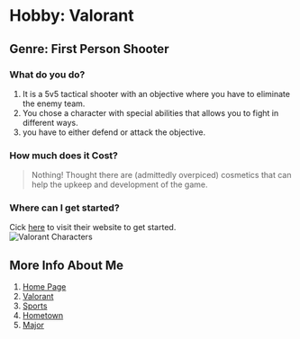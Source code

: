 # Hobby: Valorant
## Genre: First Person Shooter
### What do you do?
1. It is a 5v5 tactical shooter with an objective where you have to eliminate the enemy team.
2. You chose a character with special abilities that allows you to fight in different ways.
3. you have to either defend or attack the objective.
### How much does it Cost?
> Nothing! Thought there are (admittedly overpiced) cosmetics that can help the upkeep and development of the game.
### Where can I get started?
Cick [here](https://playvalorant.com/en-us/?gclid=EAIaIQobChMI9abozInR9gIVDXNvBB2PCQbAEAAYASAAEgLszvD_BwE&gclsrc=aw.ds) to visit their website to get started.  
![Valorant Characters](https://images.livemint.com/img/2020/06/03/600x338/Valorant_1591218052835_1591218061187.jpg)  

## **More Info About Me**
1. [Home Page](https://github.com/ecxck/colesMidtermWeb/edit/main/README.md)
2. [Valorant](https://github.com/ecxck/colesMidtermWeb/blob/main/valorant.md)
3. [Sports](https://github.com/ecxck/colesMidtermWeb/blob/main/Sports.md)
4. [Hometown](https://github.com/ecxck/colesMidtermWeb/blob/main/Hometown.md)
5. [Major](https://github.com/ecxck/colesMidtermWeb/blob/main/Major.md)
